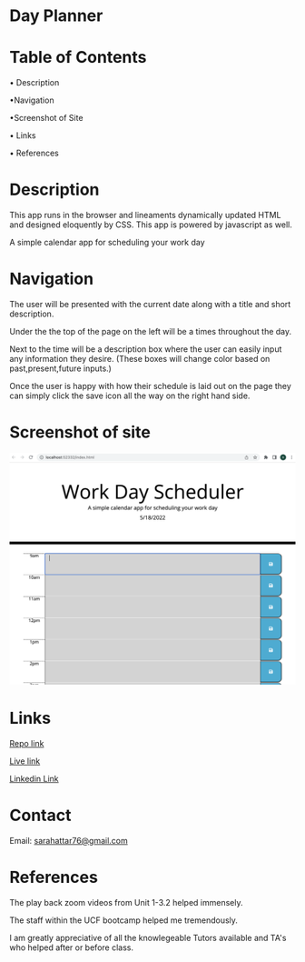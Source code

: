 # Day Planner




# Table of Contents
• Description

•Navigation

•Screenshot of Site

• Links

• References

# Description


This app runs in the browser and lineaments dynamically updated HTML and designed eloquently by CSS.  This app is powered by javascript as well.

A simple calendar app for scheduling your work day

# Navigation
The user will be presented with the current date along with a title and short description.

Under the the top of the page on the left will be a times throughout the day. 

Next to the time will be a description box where the user can easily input any information they desire. (These boxes will change color based on past,present,future inputs.)

Once the user is happy with how their schedule is laid out on the page they can simply click the save icon all the way on the right hand side.




# Screenshot of site
<!-- add the right screenshot -->
![screenshot](./assets/images/ss-day-planner.png)

# Links

<!-- add the correct link in the () -->

[Repo link](https://github.com/SarahAmel/day-planner)   



[Live link](https://sarahamel.github.io/day-planner/)



[Linkedin Link](https://www.linkedin.com/in/sarah-attar-477312235/)

# Contact
Email: sarahattar76@gmail.com

# References
The play back zoom videos from Unit 1-3.2 helped immensely.

The staff within the UCF bootcamp helped me tremendously.

I am greatly appreciative of all the knowlegeable Tutors available and TA's who helped after or before class.